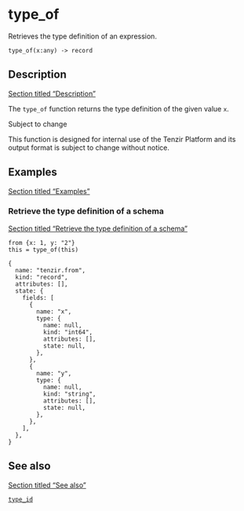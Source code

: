 # type_of

Retrieves the type definition of an expression.

```tql
type_of(x:any) -> record
```

## Description

[Section titled “Description”](#description)

The `type_of` function returns the type definition of the given value `x`.

Subject to change

This function is designed for internal use of the Tenzir Platform and its output format is subject to change without notice.

## Examples

[Section titled “Examples”](#examples)

### Retrieve the type definition of a schema

[Section titled “Retrieve the type definition of a schema”](#retrieve-the-type-definition-of-a-schema)

```tql
from {x: 1, y: "2"}
this = type_of(this)
```

```tql
{
  name: "tenzir.from",
  kind: "record",
  attributes: [],
  state: {
    fields: [
      {
        name: "x",
        type: {
          name: null,
          kind: "int64",
          attributes: [],
          state: null,
        },
      },
      {
        name: "y",
        type: {
          name: null,
          kind: "string",
          attributes: [],
          state: null,
        },
      },
    ],
  },
}
```

## See also

[Section titled “See also”](#see-also)

[`type_id`](/reference/functions/type_id)